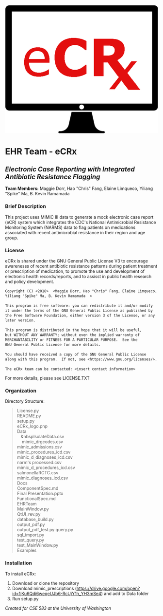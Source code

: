 ![logo](eCRx_logo.png)  
  
# EHR Team - eCRx
## *Electronic Case Reporting with Integrated Antibiotic Resistance Flagging*  
**Team Members:** Maggie Dorr, Hao "Chris" Fang, Elaine Limqueco, Yiliang "Spike" Ma, B. Kevin Ramamada  
  
### Brief Description  
This project uses MIMIC III data to generate a mock electronic case report (eCR) system which integrates the CDC's National Antimicrobial Resistance Monitoring System (NARMS) data to flag patients on medications associated with recent antimicrobial resistance in their region and age group.  
  
### License  
eCRx is shared under the GNU General Public License V3 to encourage awarenesss of recent antibiotic resistance patterns during patient treatment or prescription of medication, to promote the use and development of electronic health records/reports, and to assisst in public health research and policy development.

    Copyright (C) <2018>  <Maggie Dorr, Hao "Chris" Fang, Elaine Limqueco, Yiliang "Spike" Ma, B. Kevin Ramamada  >

    This program is free software: you can redistribute it and/or modify
    it under the terms of the GNU General Public License as published by
    the Free Software Foundation, either version 3 of the License, or any
    later version.

    This program is distributed in the hope that it will be useful,
    but WITHOUT ANY WARRANTY; without even the implied warranty of
    MERCHANTABILITY or FITNESS FOR A PARTICULAR PURPOSE.  See the
    GNU General Public License for more details.

    You should have received a copy of the GNU General Public License
    along with this program.  If not, see <https://www.gnu.org/licenses/>.

    The eCRx team can be contacted: <insert contact information>
 
For more details, please see LICENSE.TXT

  
### Organization  
Directory Structure:   
>    License.py  
>    README.py  
>    setup.py  
>    eCRx_logo.pnp  
>    Data  
>&nbsp;&nbsp;&nbsp;&nbspIsolateData.csv  
>&nbsp;&nbsp;&nbsp;&nbsp;mimic_drgcodes.csv  
>        mimic_admissions.csv  
>        mimic_procedures_icd.csv  
>        mimic_d_diagnoses_icd.csv  
>        narm's processed.csv  
>        mimic_d_procedures_icd.csv  
>        salmonellaRCTC.csv  
>        mimic_diagnoses_icd.csv  
>    Docs  
>        ComponentSpec.md  
>        Final Presentation.pptx	 
>        FunctionalSpec.md  
>    EHRTeam  
>        MainWindow.py    
>        QtUI_rev.py  
>        database_build.py  
>        output_pdf.py  
>        output_pdf_test.py
>        query.py  
>        sql_import.py  
>        test_query.py  
>        test_MainWindow.py  
>    Examples  
        

### Installation  
To install eCRx:   
1. Download or clone the repository  
2. Download mimic_prescriptions (https://drive.google.com/open?id=1jKu6Qdi6weqeUJb6-RcUjY1h_YH3mSe4) and add to Data folder  
3. Run setup.py  
  
*Created for CSE 583 at the University of Washington*
